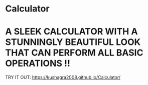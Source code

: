 # Calculator

A SLEEK CALCULATOR WITH A STUNNINGLY BEAUTIFUL LOOK THAT CAN PERFORM ALL BASIC OPERATIONS !!
==========
TRY IT OUT: https://kushagra2008.github.io/Calculator/
